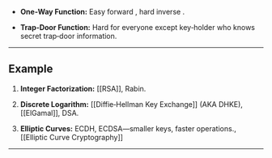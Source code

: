 
- **One‑Way Function:** Easy forward , hard inverse .
    
- **Trap‑Door Function:** Hard for everyone except key‑holder who knows secret trap‑door information.

---
## Example

1. **Integer Factorization:** [[RSA]], Rabin.
    
2. **Discrete Logarithm:** [[Diffie‑Hellman Key Exchange]] (AKA DHKE), [[ElGamal]], DSA.
    
3. **Elliptic Curves:** ECDH, ECDSA—smaller keys, faster operations., [[Elliptic Curve Cryptography]]

---

